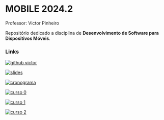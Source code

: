 # MOBILE 2024.2
Professor: Victor Pinheiro

Repositório dedicado a disciplina de **Desenvolvimento de Software para Dispositivos Móveis**. 


### Links

[![github victor](https://img.shields.io/badge/github-victor-171515?style=for-the-badge&logo=github&logoColor=white)](https://github.com/pinheirovictor/2024.2_QXD0102_mobile-02A)

[![slides](https://img.shields.io/badge/drive-slides-171515?style=for-the-badge&logo=google-drive&logoColor=white)](https://drive.google.com/drive/folders/11JXPx2hUseX6EzJJTbVUn-UhMeM6Lban)

[![cronograma](https://img.shields.io/badge/docs-cronograma-171515?style=for-the-badge&logo=google-docs&logoColor=white)](https://docs.google.com/document/d/1sA6MqRgwG_PNu7vmBvZ-r8UGXis6xhb8/edit)

[![curso 0](https://img.shields.io/badge/android-curso-171515?style=for-the-badge&logo=android&logoColor=white)](https://developer.android.com/courses/android-basics-compose/course?hl=pt-br)

[![curso 1](https://img.shields.io/badge/kotlin1-curso-171515?style=for-the-badge&logo=kotlin&logoColor=white)](https://www.youtube.com/watch?v=xTK81wzyBPw&list=PL50rZONmv8ZRsWj0L3rvSicPSEJl6sQ40)

[![curso 2](https://img.shields.io/badge/kotlin2-curso-171515?style=for-the-badge&logo=kotlin&logoColor=white)](https://www.youtube.com/watch?v=XVeaEgRX7H0&list=PLizN3WA8HR1y-gzHM7kTQTlyS0GLUXO8a)


